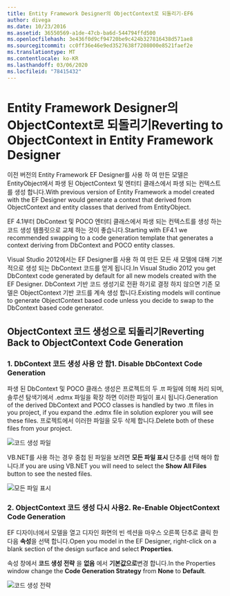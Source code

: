 ```yaml
---
title: Entity Framework Designer의 ObjectContext로 되돌리기-EF6
author: divega
ms.date: 10/23/2016
ms.assetid: 36550569-a1de-47cb-ba6d-544794ffd500
ms.openlocfilehash: 3e436f0d9cf94720be9c424b327816438d571ae8
ms.sourcegitcommit: cc0ff36e46e9ed3527638f7208000e8521faef2e
ms.translationtype: MT
ms.contentlocale: ko-KR
ms.lasthandoff: 03/06/2020
ms.locfileid: "78415432"
---
```

# <a name="reverting-to-objectcontext-in-entity-framework-designer"></a><span data-ttu-id="75101-102">Entity Framework Designer의 ObjectContext로 되돌리기</span><span class="sxs-lookup"><span data-stu-id="75101-102">Reverting to ObjectContext in Entity Framework Designer</span></span>
<span data-ttu-id="75101-103">이전 버전의 Entity Framework EF Designer를 사용 하 여 만든 모델은 EntityObject에서 파생 된 ObjectContext 및 엔터티 클래스에서 파생 되는 컨텍스트를 생성 합니다.</span><span class="sxs-lookup"><span data-stu-id="75101-103">With previous version of Entity Framework a model created with the EF Designer would generate a context that derived from ObjectContext and entity classes that derived from EntityObject.</span></span>

<span data-ttu-id="75101-104">EF 4.1부터 DbContext 및 POCO 엔터티 클래스에서 파생 되는 컨텍스트를 생성 하는 코드 생성 템플릿으로 교체 하는 것이 좋습니다.</span><span class="sxs-lookup"><span data-stu-id="75101-104">Starting with EF4.1 we recommended swapping to a code generation template that generates a context deriving from DbContext and POCO entity classes.</span></span>

<span data-ttu-id="75101-105">Visual Studio 2012에서는 EF Designer를 사용 하 여 만든 모든 새 모델에 대해 기본적으로 생성 되는 DbContext 코드를 얻게 됩니다.</span><span class="sxs-lookup"><span data-stu-id="75101-105">In Visual Studio 2012 you get DbContext code generated by default for all new models created with the EF Designer.</span></span> <span data-ttu-id="75101-106">DbContext 기반 코드 생성기로 전환 하기로 결정 하지 않으면 기존 모델은 ObjectContext 기반 코드를 계속 생성 합니다.</span><span class="sxs-lookup"><span data-stu-id="75101-106">Existing models will continue to generate ObjectContext based code unless you decide to swap to the DbContext based code generator.</span></span>

## <a name="reverting-back-to-objectcontext-code-generation"></a><span data-ttu-id="75101-107">ObjectContext 코드 생성으로 되돌리기</span><span class="sxs-lookup"><span data-stu-id="75101-107">Reverting Back to ObjectContext Code Generation</span></span>

### <a name="1-disable-dbcontext-code-generation"></a><span data-ttu-id="75101-108">1. DbContext 코드 생성 사용 안 함</span><span class="sxs-lookup"><span data-stu-id="75101-108">1. Disable DbContext Code Generation</span></span>

<span data-ttu-id="75101-109">파생 된 DbContext 및 POCO 클래스 생성은 프로젝트의 두 .tt 파일에 의해 처리 되며, 솔루션 탐색기에서 .edmx 파일을 확장 하면 이러한 파일이 표시 됩니다.</span><span class="sxs-lookup"><span data-stu-id="75101-109">Generation of the derived DbContext and POCO classes is handled by two .tt files in you project, if you expand the .edmx file in solution explorer you will see these files.</span></span> <span data-ttu-id="75101-110">프로젝트에서 이러한 파일을 모두 삭제 합니다.</span><span class="sxs-lookup"><span data-stu-id="75101-110">Delete both of these files from your project.</span></span>

![코드 생성 파일](~/ef6/media/codegenfiles.png)

<span data-ttu-id="75101-112">VB.NET를 사용 하는 경우 중첩 된 파일을 보려면 **모든 파일 표시** 단추를 선택 해야 합니다.</span><span class="sxs-lookup"><span data-stu-id="75101-112">If you are using VB.NET you will need to select the **Show All Files** button to see the nested files.</span></span>

![모든 파일 표시](~/ef6/media/showallfiles.png)

### <a name="2-re-enable-objectcontext-code-generation"></a><span data-ttu-id="75101-114">2. ObjectContext 코드 생성 다시 사용</span><span class="sxs-lookup"><span data-stu-id="75101-114">2. Re-Enable ObjectContext Code Generation</span></span>

<span data-ttu-id="75101-115">EF 디자이너에서 모델을 열고 디자인 화면의 빈 섹션을 마우스 오른쪽 단추로 클릭 한 다음 **속성**을 선택 합니다.</span><span class="sxs-lookup"><span data-stu-id="75101-115">Open you model in the EF Designer, right-click on a blank section of the design surface and select **Properties**.</span></span>

<span data-ttu-id="75101-116">속성 창에서 **코드 생성 전략** 을 **없음** 에서 **기본값으로**변경 합니다.</span><span class="sxs-lookup"><span data-stu-id="75101-116">In the Properties window change the **Code Generation Strategy** from **None** to **Default**.</span></span>

![코드 생성 전략](~/ef6/media/codegenstrategy.png)
